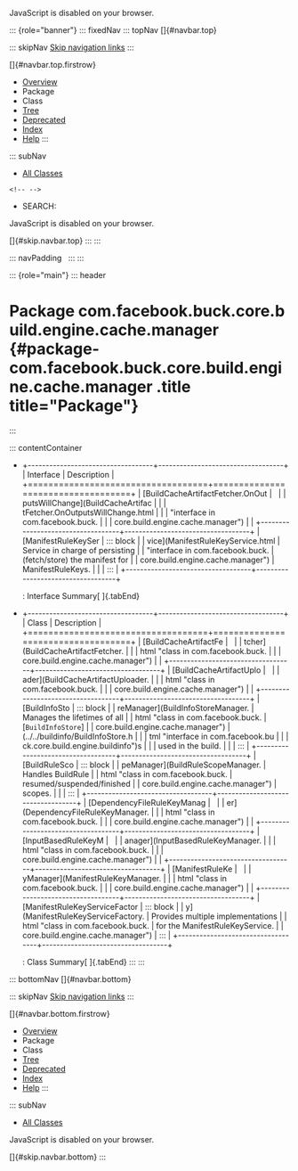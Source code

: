 <div>

JavaScript is disabled on your browser.

</div>

::: {role="banner"}
::: fixedNav
::: topNav
[]{#navbar.top}

::: skipNav
[Skip navigation links](#skip.navbar.top "Skip navigation links")
:::

[]{#navbar.top.firstrow}

-   [Overview](../../../../../../../../index.html)
-   Package
-   Class
-   [Tree](package-tree.html)
-   [Deprecated](../../../../../../../../deprecated-list.html)
-   [Index](../../../../../../../../index-all.html)
-   [Help](../../../../../../../../help-doc.html)
:::

::: subNav
-   [All Classes](../../../../../../../../allclasses.html)

```{=html}
<!-- -->
```
-   SEARCH:

<div>

<div>

JavaScript is disabled on your browser.

</div>

</div>

[]{#skip.navbar.top}
:::
:::

::: navPadding
 
:::
:::

::: {role="main"}
::: header
# Package com.facebook.buck.core.build.engine.cache.manager {#package-com.facebook.buck.core.build.engine.cache.manager .title title="Package"}
:::

::: contentContainer
-   +-----------------------------------+-----------------------------------+
    | Interface                         | Description                       |
    +===================================+===================================+
    | [BuildCacheArtifactFetcher.OnOut  |                                   |
    | putsWillChange](BuildCacheArtifac |                                   |
    | tFetcher.OnOutputsWillChange.html |                                   |
    |  "interface in com.facebook.buck. |                                   |
    | core.build.engine.cache.manager") |                                   |
    +-----------------------------------+-----------------------------------+
    | [ManifestRuleKeySer               | ::: block                         |
    | vice](ManifestRuleKeyService.html | Service in charge of persisting   |
    |  "interface in com.facebook.buck. | (fetch/store) the manifest for    |
    | core.build.engine.cache.manager") | ManifestRuleKeys.                 |
    |                                   | :::                               |
    +-----------------------------------+-----------------------------------+

    : Interface Summary[ ]{.tabEnd}

-   +-----------------------------------+-----------------------------------+
    | Class                             | Description                       |
    +===================================+===================================+
    | [BuildCacheArtifactFe             |                                   |
    | tcher](BuildCacheArtifactFetcher. |                                   |
    | html "class in com.facebook.buck. |                                   |
    | core.build.engine.cache.manager") |                                   |
    +-----------------------------------+-----------------------------------+
    | [BuildCacheArtifactUplo           |                                   |
    | ader](BuildCacheArtifactUploader. |                                   |
    | html "class in com.facebook.buck. |                                   |
    | core.build.engine.cache.manager") |                                   |
    +-----------------------------------+-----------------------------------+
    | [BuildInfoSto                     | ::: block                         |
    | reManager](BuildInfoStoreManager. | Manages the lifetimes of all      |
    | html "class in com.facebook.buck. | [`BuildInfoStore`]                |
    | core.build.engine.cache.manager") | (../../buildinfo/BuildInfoStore.h |
    |                                   | tml "interface in com.facebook.bu |
    |                                   | ck.core.build.engine.buildinfo")s |
    |                                   | used in the build.                |
    |                                   | :::                               |
    +-----------------------------------+-----------------------------------+
    | [BuildRuleSco                     | ::: block                         |
    | peManager](BuildRuleScopeManager. | Handles BuildRule                 |
    | html "class in com.facebook.buck. | resumed/suspended/finished        |
    | core.build.engine.cache.manager") | scopes.                           |
    |                                   | :::                               |
    +-----------------------------------+-----------------------------------+
    | [DependencyFileRuleKeyManag       |                                   |
    | er](DependencyFileRuleKeyManager. |                                   |
    | html "class in com.facebook.buck. |                                   |
    | core.build.engine.cache.manager") |                                   |
    +-----------------------------------+-----------------------------------+
    | [InputBasedRuleKeyM               |                                   |
    | anager](InputBasedRuleKeyManager. |                                   |
    | html "class in com.facebook.buck. |                                   |
    | core.build.engine.cache.manager") |                                   |
    +-----------------------------------+-----------------------------------+
    | [ManifestRuleKe                   |                                   |
    | yManager](ManifestRuleKeyManager. |                                   |
    | html "class in com.facebook.buck. |                                   |
    | core.build.engine.cache.manager") |                                   |
    +-----------------------------------+-----------------------------------+
    | [ManifestRuleKeyServiceFactor     | ::: block                         |
    | y](ManifestRuleKeyServiceFactory. | Provides multiple implementations |
    | html "class in com.facebook.buck. | for the ManifestRuleKeyService.   |
    | core.build.engine.cache.manager") | :::                               |
    +-----------------------------------+-----------------------------------+

    : Class Summary[ ]{.tabEnd}
:::
:::

::: bottomNav
[]{#navbar.bottom}

::: skipNav
[Skip navigation links](#skip.navbar.bottom "Skip navigation links")
:::

[]{#navbar.bottom.firstrow}

-   [Overview](../../../../../../../../index.html)
-   Package
-   Class
-   [Tree](package-tree.html)
-   [Deprecated](../../../../../../../../deprecated-list.html)
-   [Index](../../../../../../../../index-all.html)
-   [Help](../../../../../../../../help-doc.html)
:::

::: subNav
-   [All Classes](../../../../../../../../allclasses.html)

<div>

<div>

JavaScript is disabled on your browser.

</div>

</div>

[]{#skip.navbar.bottom}
:::
